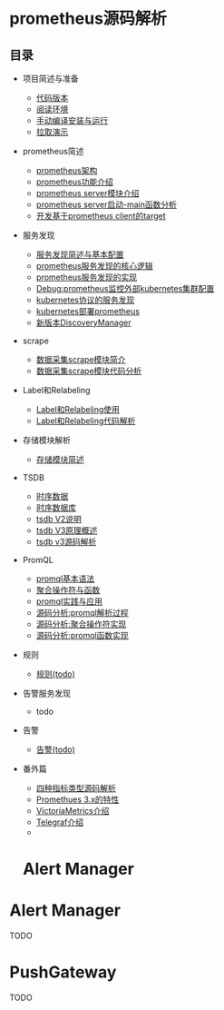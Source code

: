 # prometheus源码解析


## 目录

- 项目简述与准备
  - [代码版本](项目简述与准备.md#代码版本)
  - [阅读环境](项目简述与准备.md#阅读环境)
  - [手动编译安装与运行](项目简述与准备.md#下载代码)
  - [拉取演示](项目简述与准备.md#拉取演示)
  
- prometheus简述
  - [prometheus架构](prometheus简述.md)
  - [prometheus功能介绍](prometheus功能介绍.md)
  - [prometheus server模块介绍](prometheus_server模块.md)
  - [prometheus server启动-main函数分析](prometheus_server启动.md)
  - [开发基于prometheus client的target](开发基于prometheus_client的target.md)
  
- 服务发现
  - [服务发现简述与基本配置](discovery简述.md)
  - [prometheus服务发现的核心逻辑](discovery_core_logic.md)
  - [prometheus服务发现的实现](discovery_core_implementation.md)
  - [Debug:prometheus监控外部kubernetes集群配置](discovery_k8s_config_debug.md)
  - [kubernetes协议的服务发现](discovery_k8s_implementation.md)
  - [kubernetes部署prometheus](prometheus_k8s_deploy.md)
  - [新版本DiscoveryManager](discovery_新版本DiscoveryManager.md)
  
- scrape
  - [数据采集scrape模块简介](scrape_core_logic.md)
  - [数据采集scrape模块代码分析](scrape_work.md)
  
- Label和Relabeling
  - [Label和Relabeling使用](Label和Relabeling.md)
  - [Label和Relabeling代码解析](Label和Relabeling.md)
  
- 存储模块解析
  - [存储模块简述](存储模块简述.md)
  
- TSDB
  - [时序数据](时序数据.md)
  - [时序数据库](时序数据库.md)
  - [tsdb V2说明](tsdbv2说明.md)
  - [tsdb V3原理概述](tsdbV3原理概述.md)
  - [tsdb v3源码解析](tsdbv3源码解析.md)
  
- PromQL
  - [promql基本语法](promql_syntactic.md)
  - [聚合操作符与函数](promql_aggregation_operators_functions.md)
  - [promql实践与应用](promql_practice.md)
  - [源码分析:promql解析过程](promql_implementation.md)
  - [源码分析:聚合操作符实现](promql_aggregation_implementation.md)
  - [源码分析:promql函数实现](promql_function_implementation.md)
  
- 规则
  - [规则(todo)](规则.md)
  
- 告警服务发现
  - todo
  
- 告警
  - [告警(todo)](告警.md)
  
- 番外篇
  - [四种指标类型源码解析](./metric_types.md)
  - [Promethues 3.x的特性](./prometheus_v3_new_features.md)
  - [VictoriaMetrics介绍](./VictoriaMetrics.md)
  - [Telegraf介绍](./Telegraf.md)
  - 
  
  # **Alert Manager**


# Alert Manager

TODO



# PushGateway

TODO